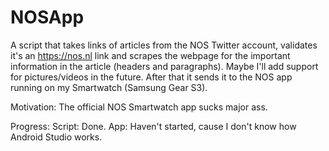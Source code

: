 # NOSApp

A script that takes links of articles from the NOS Twitter account, validates it's an https://nos.nl link and scrapes the webpage for the important information in the article (headers and paragraphs). Maybe I'll add support for pictures/videos in the future.
After that it sends it to the NOS app running on my Smartwatch (Samsung Gear S3). 

Motivation: The official NOS Smartwatch app sucks major ass.

Progress:
Script: Done.
App: Haven't started, cause I don't know how Android Studio works.
